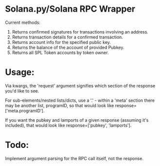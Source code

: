 # Solana.py/Solana RPC Wrapper

Current methods:

1) Returns confirmed signatures for transactions involving an address. 
2) Returns transaction details for a confirmed transaction.
3) Returns account info for the specified public key.
4) Returns the balance of the account of provided Pubkey.
5) Returns all SPL Token accounts by token owner.

# Usage:

Via kwargs, the 'request' argument signifies which section of the response you'd like to see.

For sub-elements/nested lists/dicts, use a '.' - within a 'meta' section there may be another list, programID, so that would look like response=['meta.programID'].

If you want the pubkey and lamports of a given response (assuming it's included), that would look like response=['pubkey', 'lamports'].

# Todo:

Implement argument parsing for the RPC call itself, not the response.
